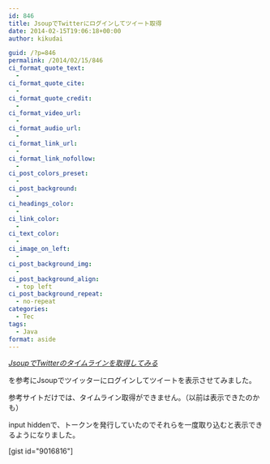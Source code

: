 ```yaml
---
id: 846
title: JsoupでTwitterにログインしてツイート取得
date: 2014-02-15T19:06:18+00:00
author: kikudai

guid: /?p=846
permalink: /2014/02/15/846
ci_format_quote_text:
  - 
ci_format_quote_cite:
  - 
ci_format_quote_credit:
  - 
ci_format_video_url:
  - 
ci_format_audio_url:
  - 
ci_format_link_url:
  - 
ci_format_link_nofollow:
  - 
ci_post_colors_preset:
  - 
ci_post_background:
  - 
ci_headings_color:
  - 
ci_link_color:
  - 
ci_text_color:
  - 
ci_image_on_left:
  - 
ci_post_background_img:
  - 
ci_post_background_align:
  - top left
ci_post_background_repeat:
  - no-repeat
categories:
  - Tec
tags:
  - Java
format: aside
---
```

_<a href="https://lab.bizreach.co.jp/62/" target="_blank" rel="nofollow">JsoupでTwitterのタイムラインを取得してみる</a>_

を参考にJsoupでツイッターにログインしてツイートを表示させてみました。
  
<!--more-->

参考サイトだけでは、タイムライン取得ができません。（以前は表示できたのかも）

input hiddenで、トークンを発行していたのでそれらを一度取り込むと表示できるようになりました。

[gist id="9016816"]